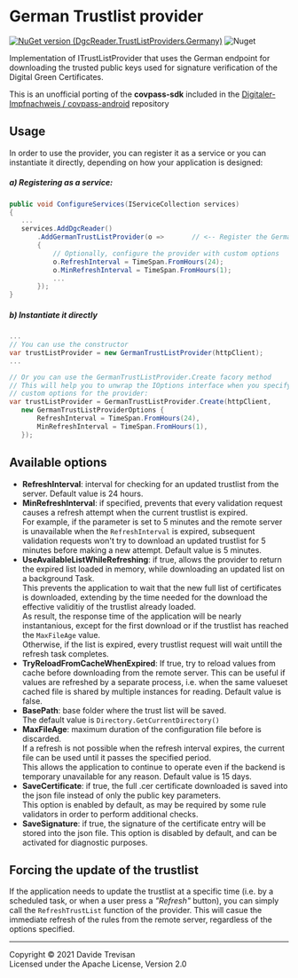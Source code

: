 ﻿# German Trustlist provider

[![NuGet version (DgcReader.TrustListProviders.Germany)](https://img.shields.io/nuget/vpre/DgcReader.TrustListProviders.Germany)](https://www.nuget.org/packages/DgcReader.TrustListProviders.Germany/)
![Nuget](https://img.shields.io/nuget/dt/DgcReader.TrustListProviders.Germany)

Implementation of ITrustListProvider that uses the German endpoint for downloading the trusted public keys used for signature verification of the Digital Green Certificates.

This is an unofficial porting of the **covpass-sdk** included in the [Digitaler-Impfnachweis / covpass-android](https://github.com/Digitaler-Impfnachweis/covpass-android) repository  

## Usage

In order to use the provider, you can register it as a service or you can instantiate it directly, depending on how your application is designed:

##### a) Registering as a service:
 ``` csharp
public void ConfigureServices(IServiceCollection services)
{
    ...
    services.AddDgcReader()
        .AddGermanTrustListProvider(o =>       // <-- Register the GermanTrustListProvider service
        {
            // Optionally, configure the provider with custom options
            o.RefreshInterval = TimeSpan.FromHours(24);
            o.MinRefreshInterval = TimeSpan.FromHours(1);
            ...
        });
}
```

##### b) Instantiate it directly
 ``` csharp
...
// You can use the constructor
var trustListProvider = new GermanTrustListProvider(httpClient);
...

// Or you can use the GermanTrustListProvider.Create facory method
// This will help you to unwrap the IOptions interface when you specify 
// custom options for the provider:
var trustListProvider = GermanTrustListProvider.Create(httpClient, 
    new GermanTrustListProviderOptions {
        RefreshInterval = TimeSpan.FromHours(24),
        MinRefreshInterval = TimeSpan.FromHours(1),
    });

```


## Available options

- **RefreshInterval**: interval for checking for an updated trustlist from the server. Default value is 24 hours.
- **MinRefreshInterval**: if specified, prevents that every validation request causes a refresh attempt when the current trustlist is expired.  
For example, if the parameter is set to 5 minutes and the remote server is unavailable when the `RefreshInterval` is expired, subsequent validation requests won't try to download an updated trustlist for 5 minutes before making a new attempt. 
Default value is 5 minutes.
- **UseAvailableListWhileRefreshing**: if true, allows the provider to return the expired list loaded in memory, while downloading an updated list on a background Task.  
This prevents the application to wait that the new full list of certificates is downloaded, extending by the time needed for the download the effective validitiy of the trustlist already loaded.  
As result, the response time of the application will be nearly instantanious, except for the first download or if the trustlist has reached the `MaxFileAge` value.  
Otherwise, if the list is expired, every trustlist request will wait untill the refresh task completes.
- **TryReloadFromCacheWhenExpired**: If true, try to reload values from cache before downloading from the remote server. 
 This can be useful if values are refreshed by a separate process, i.e. when the same valueset cached file is shared by multiple instances for reading. Default value is false.
- **BasePath**: base folder where the trust list will be saved.  
The default value is `Directory.GetCurrentDirectory()`
- **MaxFileAge**: maximum duration of the configuration file before is discarded.  
If a refresh is not possible when the refresh interval expires, the current file can be used until it passes the specified period.  
This allows the application to continue to operate even if the backend is temporary unavailable for any reason.
Default value is 15 days.
- **SaveCertificate**: if true, the full .cer certificate downloaded is saved into the json file instead of only the public key parameters.  
This option is enabled by default, as may be required by some rule validators in order to perform additional checks.
- **SaveSignature**: if true, the signature of the certificate entry will be stored into the json file. This option is disabled by default, and can be activated for diagnostic purposes.

## Forcing the update of the trustlist
If the application needs to update the trustlist at a specific time (i.e. by a scheduled task, or when a user press a *"Refresh"* button), you can simply call the `RefreshTrustList` function of the provider.
This will casue the immediate refresh of the rules from the remote server, regardless of the options specified.

------
Copyright &copy; 2021 Davide Trevisan  
Licensed under the Apache License, Version 2.0